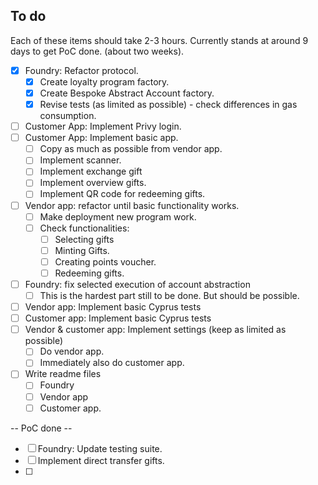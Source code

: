 ## To do 
Each of these items should take 2-3 hours.
Currently stands at around 9 days to get PoC done. (about two weeks).  

- [x] Foundry: Refactor protocol.
  - [x] Create loyalty program factory. 
  - [x] Create Bespoke Abstract Account factory.
  - [x] Revise tests (as limited as possible) - check differences in gas consumption. 
- [ ] Customer App: Implement Privy login. 
- [ ] Customer App: Implement basic app. 
  - [ ] Copy as much as possible from vendor app.
  - [ ] Implement scanner. 
  - [ ] Implement exchange gift 
  - [ ] Implement overview gifts.
  - [ ] Implement QR code for redeeming gifts.  
- [ ] Vendor app: refactor until basic functionality works.   
  - [ ] Make deployment new program work. 
  - [ ] Check functionalities: 
    - [ ] Selecting gifts
    - [ ] Minting Gifts. 
    - [ ] Creating points voucher. 
    - [ ] Redeeming gifts.  
- [ ] Foundry: fix selected execution of account abstraction
  - [ ] This is the hardest part still to be done. But should be possible. 
- [ ] Vendor app: Implement basic Cyprus tests
- [ ] Customer app: Implement basic Cyprus tests
- [ ] Vendor & customer app: Implement settings (keep as limited as possible) 
  - [ ] Do vendor app. 
  - [ ] Immediately also do customer app.
- [ ] Write readme files 
  - [ ] Foundry 
  - [ ] Vendor app
  - [ ] Customer app. 

-- PoC done -- 

- [ ] Foundry: Update testing suite. 
- [ ] Implement direct transfer gifts. 
- [ ] 